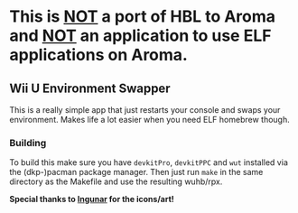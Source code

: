 # This is <ins>NOT</ins> a port of HBL to Aroma and <ins>NOT</ins> an application to use ELF applications on Aroma.

## Wii U Environment Swapper

This is a really simple app that just restarts your console and swaps your environment. Makes life a lot easier when you need ELF homebrew though.

### Building

To build this make sure you have `devkitPro`, `devkitPPC` and `wut` installed via the (dkp-)pacman package manager. Then just run `make` in the same directory as the Makefile and use the resulting wuhb/rpx.

**Special thanks to [Ingunar](https://github.com/Ingunar) for the icons/art!**
